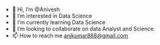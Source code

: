 - 👋 Hi, I’m @Anivesh
- 👀 I’m interested in Data Science
- 🌱 I’m currently learning Data Science
- 💞️ I’m looking to collaborate on data Analyst and Science
- 📫 How to reach me anikumar888@gmail.com

<!---
Anivesh/Anivesh is a ✨ special ✨ repository because its `README.md` (this file) appears on your GitHub profile.
You can click the Preview link to take a look at your changes.
--->
